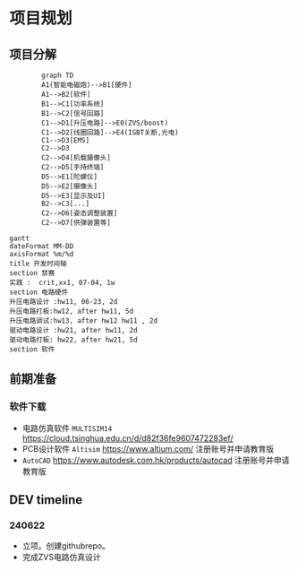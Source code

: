 # 项目规划
## 项目分解
```mermaid
        graph TD
        A1(智能电磁炮)-->B1[硬件]
        A1-->B2[软件]
        B1-->C1[功率系统]
        B1-->C2[信号回路]
        C1-->D1[升压电路]-->E0(ZVS/boost)
        C1-->D2[线圈回路]-->E4(IGBT关断,光电)
        C1-->D3[EMS]
        C2-->D3
        C2-->D4[机载摄像头]
        C2-->D5[手持终端]
        D5-->E1[陀螺仪]
        D5-->E2[摄像头]
        D5-->E3[显示及UI]
        B2-->C3[...]
        C2-->D6[姿态调整装置]
        C2-->D7[供弹装置等]
```
```mermaid
gantt
dateFormat MM-DD
axisFormat %m/%d
title 开发时间轴
section 禁赛
实践 :  crit,xx1, 07-04, 1w
section 电路硬件
升压电路设计 :hw11, 06-23, 2d
升压电路打板:hw12, after hw11, 5d
升压电路调试:hw13, after hw12 hw11 , 2d
驱动电路设计 :hw21, after hw11, 2d
驱动电路打板: hw22, after hw21, 5d
section 软件
```
## 前期准备
### 软件下载
- 电路仿真软件 `MULTISIM14` https://cloud.tsinghua.edu.cn/d/d82f36fe9607472283ef/
- PCB设计软件 `Altisim` https://www.altium.com/ 注册账号并申请教育版
- `AutoCAD` https://www.autodesk.com.hk/products/autocad 注册账号并申请教育版
## DEV timeline
### 240622
- 立项。创建githubrepo。
- 完成ZVS电路仿真设计